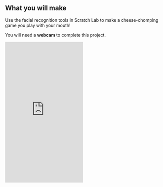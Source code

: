 ## What you will make

Use the facial recognition tools in Scratch Lab to make a cheese-chomping game you play with your mouth! 

You will need a **webcam** to complete this project.

<html>
<div style="position: relative; width: 100%; overflow: hidden; padding-top: 177.78%;">
<p><iframe style="position: absolute; top: 0; left: 0; right: 0; width: 50%; height: 50%; border: none;" src="https://www.youtube.com/embed/W0_2HYa1XEA?rel=0&cc_load_policy=1" allowfullscreen allow="accelerometer; autoplay; clipboard-write; encrypted-media; gyroscope; picture-in-picture; web-share"></iframe></p>
</div>
</html>



